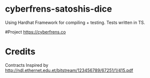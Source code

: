 # cyberfrens-satoshis-dice
Using Hardhat Framework for compiling + testing.
Tests written in TS. 


#Project 
https://cyberfrens.co

# Credits
Contracts Inspired by http://ndl.ethernet.edu.et/bitstream/123456789/67251/1/415.pdf

